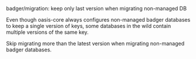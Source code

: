 badger/migration: keep only last version when migrating non-managed DB

Even though oasis-core always configures non-managed badger databases to keep
a single version of keys, some databases in the wild contain multiple versions
of the same key.

Skip migrating more than the latest version when migrating non-managed
badger databases.
